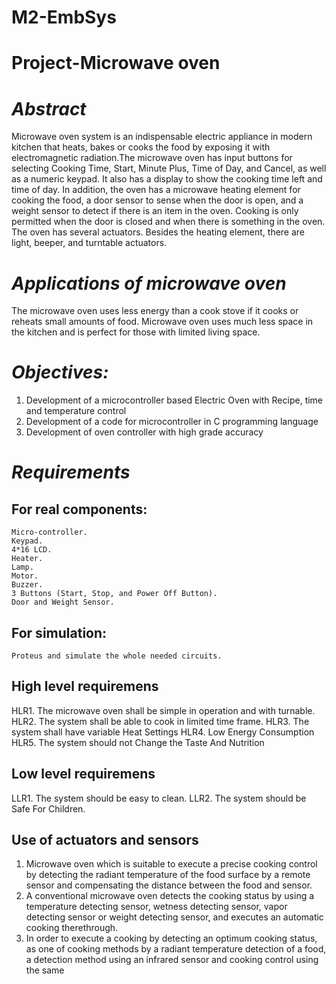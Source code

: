 # M2-EmbSys

# **Project-Microwave oven**

# *Abstract*
Microwave oven system is an indispensable electric appliance in modern kitchen that heats, bakes or cooks the food by exposing it with electromagnetic radiation.The microwave oven has input buttons for selecting Cooking Time, Start, Minute Plus, Time of Day, and Cancel, as well as a numeric keypad. It also has a display to show the cooking time left and time of day. In addition, the oven has a microwave heating element for cooking the food, a door sensor to sense when the door is open, and a weight sensor to detect if there is an item in the oven. Cooking is only permitted when the door is closed and when there is something in the oven. The oven has several actuators. Besides the heating element, there are light, beeper, and turntable actuators.

# *Applications of microwave oven*

The microwave oven uses less energy than a cook stove if it cooks or reheats small amounts of food. Microwave oven uses much less space in the kitchen and is perfect for those with limited living space.

# *Objectives:*

1. Development of a microcontroller based Electric Oven with Recipe, time and temperature control 
2. Development  of  a  code  for  microcontroller  in  C programming language 
3. Development  of  oven  controller  with  high  grade accuracy

# *Requirements*

## **For real components:**

    Micro-controller.
    Keypad.
    4*16 LCD.
    Heater.
    Lamp.
    Motor.
    Buzzer.
    3 Buttons (Start, Stop, and Power Off Button).
    Door and Weight Sensor.

## **For simulation:**

    Proteus and simulate the whole needed circuits.


## **High level requiremens**

 HLR1. The microwave oven shall be simple in operation and with turnable.
 HLR2. The system shall be able to cook in limited time frame.
 HLR3. The system shall have variable Heat Settings
 HLR4. Low Energy Consumption
 HLR5. The system should not Change the Taste And Nutrition

 
## **Low level requiremens**

LLR1.  The system should be easy to clean.
LLR2.  The system should be Safe For Children. 


## **Use of actuators and sensors**

1. Microwave oven which is suitable to execute a precise cooking control by detecting the radiant         temperature of the food surface by a remote sensor and compensating the distance between the food and sensor.
2. A conventional microwave oven detects the cooking status by using a temperature detecting sensor, wetness detecting sensor, vapor detecting sensor or weight detecting sensor, and executes an automatic cooking therethrough.
3. In order to execute a cooking by detecting an optimum cooking status, as one of cooking methods by a radiant temperature detection of a food, a detection method using an infrared sensor and cooking control using the same



